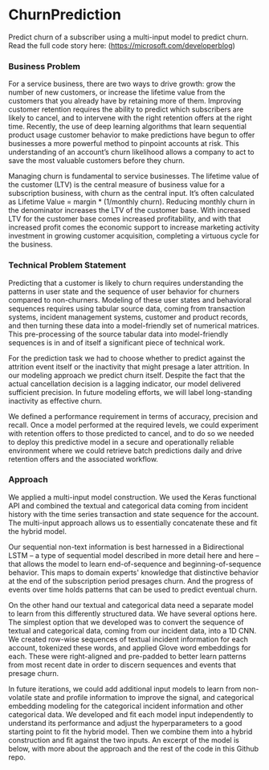 # ChurnPrediction
Predict churn of a subscriber using a multi-input model to predict churn.
Read the full code story here: (https://microsoft.com/developerblog)

### Business Problem

For a service business, there are two ways to drive growth: grow the number of new customers, or increase the lifetime value from the customers that you already have by retaining more of them. Improving customer retention requires the ability to predict which subscribers are likely to cancel, and to intervene with the right retention offers at the right time. Recently, the use of deep learning algorithms that learn sequential product usage customer behavior to make predictions have begun to offer businesses a more powerful method to pinpoint accounts at risk. This understanding of an account’s churn likelihood allows a company to act to save the most valuable customers before they churn.
 
Managing churn is fundamental to service businesses. The lifetime value of the customer (LTV) is the central measure of business value for a subscription business, with churn as the central input. It’s often calculated as Lifetime Value = margin * (1/monthly churn). Reducing monthly churn in the denominator increases the LTV of the customer base. With increased LTV for the customer base comes increased profitability, and with that increased profit comes the economic support to increase marketing activity investment in growing customer acquisition, completing a virtuous cycle for the business.

### Technical Problem Statement

Predicting that a customer is likely to churn requires understanding the patterns in user state and the sequence of user behavior for churners compared to non-churners. Modeling of these user states and behavioral sequences requires using tabular source data, coming from transaction systems, incident management systems, customer and product records, and then turning these data into a model-friendly set of numerical matrices. This pre-processing of the source tabular data into model-friendly sequences is in and of itself a significant piece of technical work.

For the prediction task we had to choose whether to predict against the attrition event itself or the inactivity that might presage a later attrition. In our modeling approach we predict churn itself. Despite the fact that the actual cancellation decision is a lagging indicator, our model delivered sufficient precision. In future modeling efforts, we will label long-standing inactivity as effective churn.

We defined a performance requirement in terms of accuracy, precision and recall. Once a model performed at the required levels, we could experiment with retention offers to those predicted to cancel, and to do so we needed to deploy this predictive model in a secure and operationally reliable environment where we could retrieve batch predictions daily and drive retention offers and the associated workflow.

### Approach

We applied a multi-input model construction. We used the Keras functional API and combined the textual and categorical data coming from incident history with the time series transaction and state sequence for the account.  The multi-input approach allows us to essentially concatenate these and fit the hybrid model.

Our sequential non-text information is best harnessed in a Bidirectional LSTM – a type of sequential model described in more detail here and here – that allows the model to learn end-of-sequence and beginning-of-sequence behavior. This maps to domain experts' knowledge that distinctive behavior at the end of the subscription period presages churn.  And the progress of events over time holds patterns that can be used to predict eventual churn.

On the other hand our textual and categorical data need a separate model to learn from this differently structured data. We have several options here. The simplest option that we  developed was to convert the sequence of textual and categorical data, coming from our incident data, into a 1D CNN. We created row-wise sequences of textual incident information for each account, tokenized these words, and applied Glove word embeddings for each. These were right-aligned and pre-padded to better learn patterns from most recent date in order to discern sequences and events that presage churn.

In future iterations, we could add additional input models to learn from non-volatile state and profile information to improve the signal, and categorical embedding modeling for the categorical incident information and other categorical data.
We developed and fit each model input independently to understand its performance and adjust the hyperparameters to a good starting point to fit the hybrid model. Then we combine them into a hybrid construction and fit against the two inputs.  An excerpt of the model is below, with more about the approach and the rest of the code in this Github repo.

